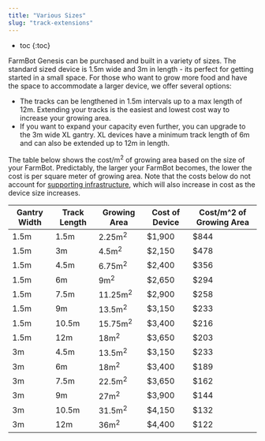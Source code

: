 ```yaml
---
title: "Various Sizes"
slug: "track-extensions"
---
```


* toc
{:toc}

FarmBot Genesis can be purchased and built in a variety of sizes. The standard sized device is 1.5m wide and 3m in length - its perfect for getting started in a small space. For those who want to grow more food and have the space to accommodate a larger device, we offer several options:
  * The tracks can be lengthened in 1.5m intervals up to a max length of 12m. Extending your tracks is the easiest and lowest cost way to increase your growing area.
  * If you want to expand your capacity even further, you can upgrade to the 3m wide XL gantry. XL devices have a minimum track length of 6m and can also be extended up to 12m in length.

The table below shows the cost/m<sup>2</sup> of growing area based on the size of your FarmBot. Predictably, the larger your FarmBot becomes, the lower the cost is per square meter of growing area. Note that the costs below do not account for [supporting infrastructure](../../FarmBot-Genesis-V1-2/tracks.md), which will also increase in cost as the device size increases.

|Gantry Width                  |Track Length                  |Growing Area                  |Cost of Device                |Cost/m^2 of Growing Area      |
|------------------------------|------------------------------|------------------------------|------------------------------|------------------------------|
|1.5m                          |1.5m                          |2.25m<sup>2</sup>             |$1,900                        |$844
|1.5m                          |3m                            |4.5m<sup>2</sup>              |$2,150                        |$478
|1.5m                          |4.5m                          |6.75m<sup>2</sup>             |$2,400                        |$356
|1.5m                          |6m                            |9m<sup>2</sup>                |$2,650                        |$294
|1.5m                          |7.5m                          |11.25m<sup>2</sup>            |$2,900                        |$258
|1.5m                          |9m                            |13.5m<sup>2</sup>             |$3,150                        |$233
|1.5m                          |10.5m                         |15.75m<sup>2</sup>            |$3,400                        |$216
|1.5m                          |12m                           |18m<sup>2</sup>               |$3,650                        |$203
|3m                            |4.5m                          |13.5m<sup>2</sup>             |$3,150                        |$233
|3m                            |6m                            |18m<sup>2</sup>               |$3,400                        |$189
|3m                            |7.5m                          |22.5m<sup>2</sup>             |$3,650                        |$162
|3m                            |9m                            |27m<sup>2</sup>               |$3,900                        |$144
|3m                            |10.5m                         |31.5m<sup>2</sup>             |$4,150                        |$132
|3m                            |12m                           |36m<sup>2</sup>               |$4,400                        |$122

